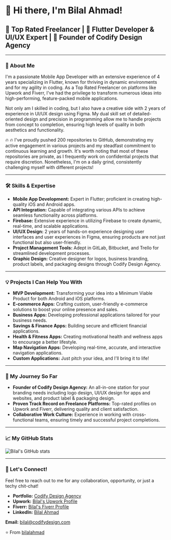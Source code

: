 # 👋 Hi there, I'm Bilal Ahmad!

## 🌟 Top Rated Freelancer | 📱 Flutter Developer & UI/UX Expert | 💼 Founder of Codify Design Agency

---

### 📖 About Me

I'm a passionate Mobile App Developer with an extensive experience of 4 years specializing in Flutter, known for thriving in dynamic environments and for my agility in coding. As a Top Rated Freelancer on platforms like Upwork and Fiverr, I've had the privilege to transform numerous ideas into high-performing, feature-packed mobile applications.

Not only am I skilled in coding, but I also have a creative side with 2 years of experience in UI/UX design using Figma. My dual skill set of detailed-oriented design and precision in programming allow me to handle projects from concept to completion, ensuring high levels of quality in both aesthetics and functionality.

🔥 🔥 I've proudly pushed 200 repositories to GitHub, demonstrating my active engagement in various projects and my steadfast commitment to continuous learning and growth. It's worth noting that most of these repositories are private, as I frequently work on confidential projects that require discretion. Nonetheless, I'm on a daily grind, consistently challenging myself with different projects!


---

### 🛠️ Skills & Expertise

* **Mobile App Development:** Expert in Flutter; proficient in creating high-quality iOS and Android apps.
* **API Integration:** Capable of integrating various APIs to achieve seamless functionality across platforms.
* **Firebase:** Extensive experience in utilizing Firebase to create dynamic, real-time, and scalable applications.
* **UI/UX Design:** 2 years of hands-on experience designing user interfaces and user experiences in Figma, ensuring products are not just functional but also user-friendly.
* **Project Management Tools:** Adept in GitLab, Bitbucket, and Trello for streamlined development processes.
* **Graphic Design:** Creative designer for logos, business branding, product labels, and packaging designs through Codify Design Agency.

---

### 💡 Projects I Can Help You With

* **MVP Development:** Transforming your idea into a Minimum Viable Product for both Android and iOS platforms.
* **E-commerce Apps:** Crafting custom, user-friendly e-commerce solutions to boost your online presence and sales.
* **Business Apps:** Developing professional applications tailored for your business needs.
* **Savings & Finance Apps:** Building secure and efficient financial applications.
* **Health & Fitness Apps:** Creating motivational health and wellness apps to encourage a better lifestyle.
* **Map Navigation Apps:** Developing real-time, accurate, and interactive navigation applications.
* **Custom Applications:** Just pitch your idea, and I'll bring it to life!

---

### 🚀 My Journey So Far

* **Founder of Codify Design Agency:** An all-in-one station for your branding needs including logo design, UI/UX design for apps and websites, and product label & packaging design.
* **Proven Track Record on Freelance Platforms:** Top-rated profiles on Upwork and Fiverr, delivering quality and client satisfaction.
* **Collaborative Work Culture:** Experience in working with cross-functional teams, ensuring timely and successful project completions.

---

### 📈 My GitHub Stats

![Bilal's GitHub stats](https://github-readme-stats.vercel.app/api?username=flutter99&show_icons=true&theme=radical)

---

### 🤝 Let's Connect!

Feel free to reach out to me for any collaboration, opportunity, or just a techy chit-chat!

* **Portfolio:** [Codify Design Agency](https://codifydesign.com)
* **Upwork:** [Bilal's Upwork Profile](https://www.upwork.com/freelancers/bilalahmad72)
* **Fiverr:** [Bilal's Fiverr Profile](https://www.fiverr.com/bilalahmad72)
* **LinkedIn:** [Bilal Ahmad](https://www.linkedin.com/in/freelancer-bilalahmad72)

**Email:** bilal@codifydesign.com

⭐ From [bilalahmad](https://github.com/flutter99)



<!---
flutter99/flutter99 is a ✨ special ✨ repository because its `README.md` (this file) appears on your GitHub profile.
You can click the Preview link to take a look at your changes.
--->
